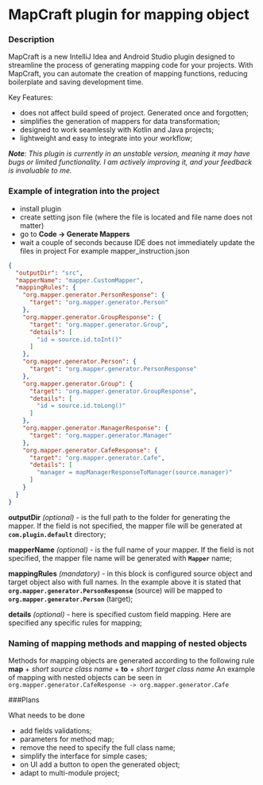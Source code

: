 
# MapCraft plugin for mapping object

### Description
MapCraft is a new IntelliJ Idea and Android Studio plugin designed to streamline the process of generating mapping code for your projects. With MapCraft, you can automate the creation of mapping functions, reducing boilerplate and saving development time.

Key Features:
- does not affect build speed of project. Generated once and forgotten;
- simplifies the generation of mappers for data transformation;
- designed to work seamlessly with Kotlin and Java projects;
- lightweight and easy to integrate into your workflow;

***Note***: *This plugin is currently in an unstable version, meaning it may have bugs or limited functionality. I am actively improving it, and your feedback is invaluable to me.*

### Example of integration into the project

- install plugin
- create setting json file (where the file is located and file name
  does not matter)
- go to **Code -> Generate Mappers**
- wait a couple of seconds because IDE  does not immediately update the files in project
  For example mapper_instruction.json
```json
{
  "outputDir": "src",
  "mapperName": "mapper.CustomMapper",
  "mappingRules": {
    "org.mapper.generator.PersonResponse": {
      "target": "org.mapper.generator.Person"
    },
    "org.mapper.generator.GroupResponse": {
      "target": "org.mapper.generator.Group",
      "details": [
        "id = source.id.toInt()"
      ]
    },
    "org.mapper.generator.Person": {
      "target": "org.mapper.generator.PersonResponse"
    },
    "org.mapper.generator.Group": {
      "target": "org.mapper.generator.GroupResponse",
      "details": [
        "id = source.id.toLong()"
      ]
    },
    "org.mapper.generator.ManagerResponse": {
      "target": "org.mapper.generator.Manager"
    },
    "org.mapper.generator.CafeResponse": {
      "target": "org.mapper.generator.Cafe",
      "details": [
        "manager = mapManagerResponseToManager(source.manager)"
      ]
    }
  }
}
```
**outputDir** *(optional)* - is the full path to the folder for generating the mapper. If the field is not specified, the mapper file will be generated at **`com.plugin.default`** directory;

**mapperName** *(optional)* - is the full name of your mapper. If the field is not specified, the mapper file name will be generated with **`Mapper`** name;

**mappingRules** *(mandatory)* - in this block is configured source object and target object also with full names. In the example above it is stated that **`org.mapper.generator.PersonResponse`** (source) will be mapped to **`org.mapper.generator.Person`** (target);

**details** *(optional)* - here is specified custom field mapping. Here are specified any specific rules for mapping;

### Naming of mapping methods and mapping of nested objects
Methods for mapping objects are generated according to the following rule
**map** + *short source class name* + **to** + *short target class name*
An example of mapping with nested objects can be seen in `org.mapper.generator.CafeResponse -> org.mapper.generator.Cafe`

###Plans

What needs to be done

- add fields validations;
- parameters for method map;
- remove the need to specify the full class name;
- simplify the interface for simple cases;
- on UI add a button to open the generated object;
- adapt to multi-module project;
